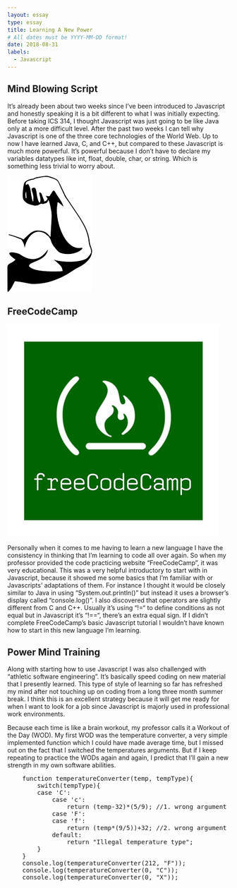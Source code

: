 ```yaml
---
layout: essay
type: essay
title: Learning A New Power
# All dates must be YYYY-MM-DD format!
date: 2018-08-31
labels:
  - Javascript
---
```


## Mind Blowing Script

It’s already been about two weeks since I’ve been introduced to Javascript and honestly speaking it is a bit different to what I was initially expecting. Before taking ICS 314, I thought Javascript was just going to be like Java only at a more difficult level. After the past two weeks I can tell why Javascript is one of the three core technologies of the World Web. Up to now I have learned Java, C, and C++, but compared to these Javascript is much more powerful. It’s powerful because I don’t have to declare my variables datatypes like int, float, double, char, or string. Which is something less trivial to worry about.

<div>
<img class="ui small left floated rounded image" src="../images/arm.jpg">
</div>

## FreeCodeCamp

<img class="ui small right floated rounded image" src="../images/FCC.jpeg">

Personally when it comes to me having to learn a new language I have the consistency in thinking that I’m learning to code all over again. So when my professor provided the code practicing website “FreeCodeCamp”, it was very educational. This was a very helpful introductory to start with in Javascript, because it showed me some basics that I’m familiar with or Javascripts’ adaptations of them. For instance I thought it would be closely similar to Java in using “System.out.println()” but instead it uses a browser’s display called “console.log()”. I also discovered that operators are slightly different from C and C++. Usually it’s using “!=“ to define conditions as not equal but in Javascript it’s “!==“, there’s an extra equal sign. If I didn’t complete FreeCodeCamp’s basic Javascript tutorial I wouldn’t have known how to start in this new language I’m learning.

## Power Mind Training

Along with starting how to use Javascript I was also challenged with “athletic software engineering”. It’s basically speed coding on new material that I presently learned. This type of style of learning so far has refreshed my mind after not touching up on coding from a long three month summer break. I think this is an excellent strategy because it will get me ready for when I want to look for a job since Javascript is majorly used in professional work environments. 

Because each time is like a brain workout, my professor calls it a Workout of the Day (WOD). My first WOD was the temperature converter, a very simple implemented function which I could have made average time, but I missed out on the fact that I switched the temperatures arguments. But if I keep repeating to practice the WODs again and again, I predict that I’ll gain a new strength in my own software abilities.

<pre>
	function temperatureConverter(temp, tempType){
		switch(tempType){
  		case 'C': 
    		case 'c':
    			return (temp-32)*(5/9);	//1. wrong argument
    		case 'F':
    		case 'f':
    			return (temp*(9/5))+32;	//2. wrong argument
    		default:
    			return "Illegal temperature type";
  		}
	}
	console.log(temperatureConverter(212, "F"));
	console.log(temperatureConverter(0, "C"));     
	console.log(temperatureConverter(0, "X"));  
</pre>
